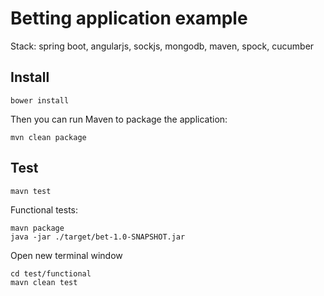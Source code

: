 # Betting application example
Stack: spring boot, angularjs, sockjs, mongodb, maven, spock, cucumber 

## Install
```
bower install
```

Then you can run Maven to package the application:
```
mvn clean package
```

## Test
```
mavn test
```
Functional tests:
```
mavn package
java -jar ./target/bet-1.0-SNAPSHOT.jar
```
Open new terminal window
```
cd test/functional
mavn clean test
```
